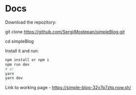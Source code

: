 # Docs

Download the repozitory:

git clone https://github.com/SergiiMostepan/simpleBlog.git

cd simpleBlog

Install it and run:

```bash
npm install or npm i
npm run dev
# or
yarn
yarn dev
```

Link to working page - https://simple-blog-32y7p7ztq.now.sh/
